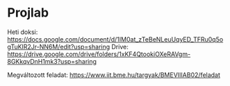 # Projlab

Heti doksi: https://docs.google.com/document/d/1IM0at_zTeBeNLeuUqyED_TFRu0q5ogTuKIR2Jr-NN6M/edit?usp=sharing
Drive: https://drive.google.com/drive/folders/1xKF4QtookiOXeRAVgm-8GKkqvDnH1mk3?usp=sharing

Megváltozott feladat: https://www.iit.bme.hu/targyak/BMEVIIIAB02/feladat
